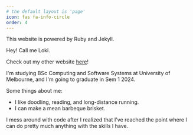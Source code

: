 ```yaml
---
# the default layout is 'page'
icon: fas fa-info-circle
order: 4
---
```


<!-- > Add Markdown syntax content to file `_tabs/about.md`{: .filepath } and it will show up on this page.
{: .prompt-tip } -->

This website is powered by Ruby and Jekyll.

Hey! Call me Loki.

Check out my other website [here](https://lohchness.vercel.app)!

I'm studying BSc Computing and Software Systems at University of Melbourne, and I'm going to graduate in Sem 1 2024.

Some things about me:

 - I like doodling, reading, and long-distance running.
 - I can make a mean barbeque brisket.


I mess around with code after I realized that I've reached the point where I can do pretty much anything with the skills I have.